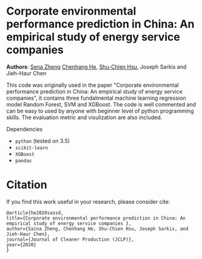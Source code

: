 # Corporate environmental performance prediction in China: An empirical study of energy service companies 


**Authors**: [Sena Zheng](sena.zheng@connect.polyu.hk) [Chenhang He](https://github.com/skyhehe123), [Shu-Chien Hsu](mark.hsu@polyu.edu.hk), Joseph Sarkis and Jieh-Haur Chen


This code was originally used in the paper "Corporate environmental performance prediction in China: An empirical study of energy service companies", it contains three fundalmental 
machine learning regression model Random Forest, SVM and XGBoost. The code is well commented and can be easy to used by anyone with beginner level of python programming skills.
The evaluation metric and visulization are also included.

Dependencies
- `python` (tested on 3.5)
- `scikit-learn` 
- `XGBoost`
- `pandas`

# Citation
If you find this work useful in your research, please consider cite:
```
@article{he2020sassd,
title={Corporate environmental performance prediction in China: An empirical study of energy service companies },
author={Saina Zheng, Chenhang He, Shu-Chien Hsu, Joseph Sarkis, and Jieh-Haur Chen},
journal={Journal of Cleaner Production (JCLP)},
year={2020}
}
```
